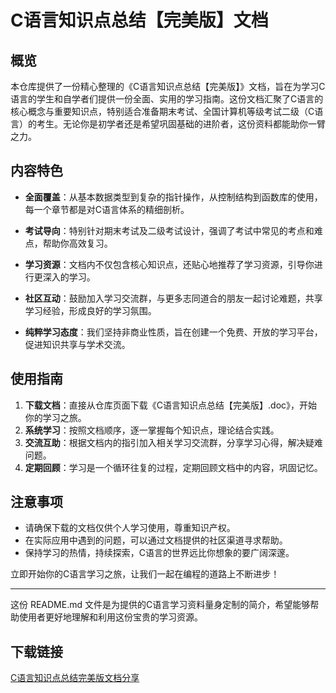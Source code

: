 # C语言知识点总结【完美版】文档

## 概览

本仓库提供了一份精心整理的《C语言知识点总结【完美版】》文档，旨在为学习C语言的学生和自学者们提供一份全面、实用的学习指南。这份文档汇聚了C语言的核心概念与重要知识点，特别适合准备期末考试、全国计算机等级考试二级（C语言）的考生。无论你是初学者还是希望巩固基础的进阶者，这份资料都能助你一臂之力。

## 内容特色

- **全面覆盖**：从基本数据类型到复杂的指针操作，从控制结构到函数库的使用，每一个章节都是对C语言体系的精细剖析。
  
- **考试导向**：特别针对期末考试及二级考试设计，强调了考试中常见的考点和难点，帮助你高效复习。

- **学习资源**：文档内不仅包含核心知识点，还贴心地推荐了学习资源，引导你进行更深入的学习。

- **社区互动**：鼓励加入学习交流群，与更多志同道合的朋友一起讨论难题，共享学习经验，形成良好的学习氛围。

- **纯粹学习态度**：我们坚持非商业性质，旨在创建一个免费、开放的学习平台，促进知识共享与学术交流。

## 使用指南

1. **下载文档**：直接从仓库页面下载《C语言知识点总结【完美版】.doc》，开始你的学习之旅。
2. **系统学习**：按照文档顺序，逐一掌握每个知识点，理论结合实践。
3. **交流互助**：根据文档内的指引加入相关学习交流群，分享学习心得，解决疑难问题。
4. **定期回顾**：学习是一个循环往复的过程，定期回顾文档中的内容，巩固记忆。

## 注意事项

- 请确保下载的文档仅供个人学习使用，尊重知识产权。
- 在实际应用中遇到的问题，可以通过文档提供的社区渠道寻求帮助。
- 保持学习的热情，持续探索，C语言的世界远比你想象的要广阔深邃。

立即开始你的C语言学习之旅，让我们一起在编程的道路上不断进步！

---

这份 README.md 文件是为提供的C语言学习资料量身定制的简介，希望能够帮助使用者更好地理解和利用这份宝贵的学习资源。

## 下载链接

[C语言知识点总结完美版文档分享](https://pan.quark.cn/s/ae23d2a30a57)